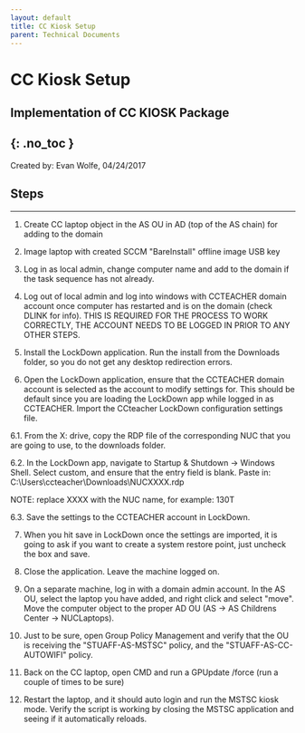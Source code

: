 ```yaml
---
layout: default
title: CC Kiosk Setup
parent: Technical Documents
---
```


# CC Kiosk Setup

## Implementation of CC KIOSK Package
{: .no_toc }
---
Created by: Evan Wolfe, 04/24/2017

## Steps
---
1. Create CC laptop object in the AS OU in AD (top of the AS chain) for adding to the domain


2. Image laptop with created SCCM "BareInstall" offline image USB key


3. Log in as local admin, change computer name and add to the domain if the task sequence has not already.


4. Log out of local admin and log into windows with CCTEACHER domain account once computer has restarted and is on the domain (check DLINK for info). THIS IS REQUIRED FOR THE PROCESS TO WORK CORRECTLY, THE ACCOUNT NEEDS TO BE LOGGED IN PRIOR TO ANY OTHER STEPS.


5. Install the LockDown application. Run the install from the Downloads folder, so you do not get any desktop redirection errors.


6. Open the LockDown application, ensure that the CCTEACHER domain account is selected as the account to modify settings for. This should be default since you are loading the LockDown app while logged in as CCTEACHER. Import the CCteacher LockDown configuration settings file.

6.1. From the X: drive, copy the RDP file of the corresponding NUC that you are going to use, to the downloads folder.

6.2. In the LockDown app, navigate to Startup & Shutdown -> Windows Shell. Select custom, and ensure that the entry field is blank. Paste in: C:\Users\ccteacher\Downloads\NUCXXXX.rdp

NOTE: replace XXXX with the NUC name, for example: 130T

6.3. Save the settings to the CCTEACHER account in LockDown.


7. When you hit save in LockDown once the settings are imported, it is going to ask if you want to create a system restore point, just uncheck the box and save.


8. Close the application. Leave the machine logged on.


9. On a separate machine, log in with a domain admin account. In the AS OU, select the laptop you have added, and right click and select "move". Move the computer object to the proper AD OU (AS -> AS Childrens Center -> NUCLaptops).


10. Just to be sure, open Group Policy Management and verify that the OU is receiving the "STUAFF-AS-MSTSC" policy, and the "STUAFF-AS-CC-AUTOWIFI" policy.


11. Back on the CC laptop, open CMD and run a GPUpdate /force (run a couple of times to be sure)


12. Restart the laptop, and it should auto login and run the MSTSC kiosk mode. Verify the script is working by closing the MSTSC application and seeing if it automatically reloads.